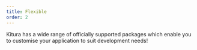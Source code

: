 ```yaml
---
title: Flexible
order: 2
---
```


Kitura has a wide range of officially supported packages which enable you to customise your application to suit development needs!